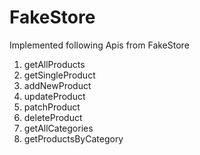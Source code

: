# FakeStore
Implemented following Apis from FakeStore
1. getAllProducts
2. getSingleProduct
3. addNewProduct
4. updateProduct
5. patchProduct
6. deleteProduct
7. getAllCategories
8. getProductsByCategory
